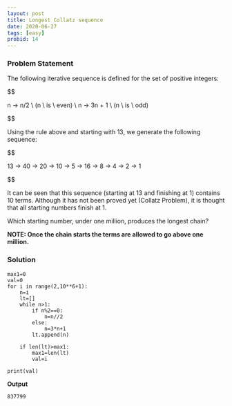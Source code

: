 ```yaml
---
layout: post
title: Longest Collatz sequence
date: 2020-06-27
tags: [easy]
probid: 14
---
```


### Problem Statement

The following iterative sequence is defined for the set of positive integers:

$$

n → n/2 \ (n \ is \ even)
\\ n → 3n + 1 \ (n \ is \ odd)

$$

Using the rule above and starting with 13, we generate the following sequence:

$$

13 → 40 → 20 → 10 → 5 → 16 → 8 → 4 → 2 → 1

$$

It can be seen that this sequence (starting at 13 and finishing at 1) contains 10 terms. Although it has not been proved yet (Collatz Problem), it is thought that all starting numbers finish at 1.

Which starting number, under one million, produces the longest chain?

**NOTE: Once the chain starts the terms are allowed to go above one million.**

### Solution

```
max1=0
val=0
for i in range(2,10**6+1):
    n=i
    lt=[]
    while n>1:
        if n%2==0:
            n=n//2
        else:
            n=3*n+1
        lt.append(n)
    
    if len(lt)>max1:
        max1=len(lt)
        val=i

print(val)
```

**Output**

```
837799
```
